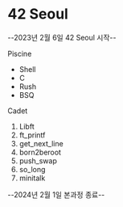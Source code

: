 # 42 Seoul
--2023년 2월 6일 42 Seoul 시작--

Piscine   
* Shell   
* C   
* Rush   
* BSQ   

Cadet
1. Libft
2. ft_printf
3. get_next_line
4. born2beroot
5. push_swap
6. so_long
7. minitalk

--2024년 2월 1일 본과정 종료--
